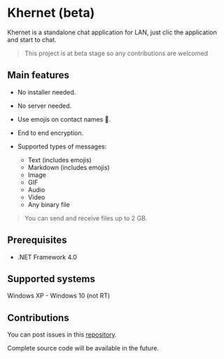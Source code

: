 # **Khernet** (beta)

Khernet is a standalone chat application for LAN, just clic the application and start to chat.

> This project is at beta stage so any contributions are welcomed

## Main features

- No installer needed.
- No server needed.
- Use emojis on contact names 🙂.
- End to end encryption.
- Supported types of messages:

  - Text (includes emojis)
  - Markdown (includes emojis)
  - Image
  - GIF
  - Audio
  - Video
  - Any binary file

> You can send and receive files up to 2 GB.


## Prerequisites

- .NET Framework 4.0

## Supported systems
Windows XP - Windows 10 (not RT)

## Contributions

You can post issues in this [repository](https://github.com/lemalcs/Khernet-issues/issues).

Complete source code will be available in the future.
